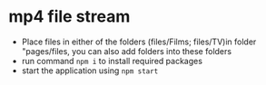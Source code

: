 # mp4 file stream
* Place files in either of the folders (files/Films; files/TV)in folder "pages/files, you can also add folders into these folders
* run command `npm i` to install required packages
* start the application using `npm start`

